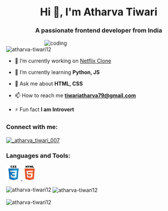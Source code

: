 <h1 align="center">Hi 👋, I'm Atharva Tiwari</h1>
<h3 align="center">A passionate frontend developer from India</h3>

<img src="" align="right" alt="coding" width="400" src="[68747470733a2f2f6d69726f2e6d656469756d2e636f6d2f6d61782f313336302f302a37513379765349765f7430696f4a2d5a2e676966.gif](https://camo.githubusercontent.com/19db51af5f90f1b152bc0b9078f5fe97053955be5074f03f17019c70345bdcdb/68747470733a2f2f6d69726f2e6d656469756d2e636f6d2f6d61782f313336302f302a37513379765349765f7430696f4a2d5a2e676966)">

<p align="left"> <img src="https://komarev.com/ghpvc/?username=atharva-tiwari12&label=Profile%20views&color=0e75b6&style=flat" alt="atharva-tiwari12" /> </p>

- 🔭 I’m currently working on [Netflix Clone](https://github.com/Atharva-Tiwari12/Netflix-Clone.git)

- 🌱 I’m currently learning **Python, JS**

- 💬 Ask me about **HTML, CSS**

- 📫 How to reach me **tiwariatharva79@gmail.com**

- ⚡ Fun fact **I am Introvert**

<h3 align="left">Connect with me:</h3>
<p align="left">
<a href="https://instagram.com/_atharva_tiwari_007" target="blank"><img align="center" src="https://raw.githubusercontent.com/rahuldkjain/github-profile-readme-generator/master/src/images/icons/Social/instagram.svg" alt="_atharva_tiwari_007" height="30" width="40" /></a>
</p>

<h3 align="left">Languages and Tools:</h3>
<p align="left"> <a href="https://www.w3schools.com/css/" target="_blank" rel="noreferrer"> <img src="https://raw.githubusercontent.com/devicons/devicon/master/icons/css3/css3-original-wordmark.svg" alt="css3" width="40" height="40"/> </a> <a href="https://www.w3.org/html/" target="_blank" rel="noreferrer"> <img src="https://raw.githubusercontent.com/devicons/devicon/master/icons/html5/html5-original-wordmark.svg" alt="html5" width="40" height="40"/> </a> </p>

<p><img align="left" src="https://github-readme-stats.vercel.app/api/top-langs?username=atharva-tiwari12&show_icons=true&locale=en&layout=compact" alt="atharva-tiwari12" /></p>

<p>&nbsp;<img align="center" src="https://github-readme-stats.vercel.app/api?username=atharva-tiwari12&show_icons=true&locale=en" alt="atharva-tiwari12" /></p>

<p><img align="center" src="https://github-readme-streak-stats.herokuapp.com/?user=atharva-tiwari12&" alt="atharva-tiwari12" /></p>

